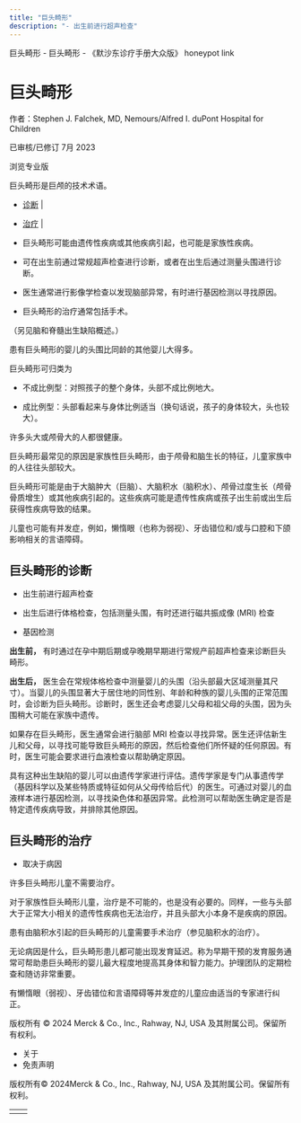 ```yaml
---
title: "巨头畸形"
description: "- 出生前进行超声检查"
---
```


﻿巨头畸形 \- 巨头畸形 \- 《默沙东诊疗手册大众版》 honeypot link

# 巨头畸形

作者：Stephen J. Falchek, MD, Nemours/Alfred I. duPont Hospital for Children

已审核/已修订 7月 2023

浏览专业版

巨头畸形是巨颅的技术术语。

- [诊断](#诊断_v43015736_zh) \|
- [治疗](#治疗_v43015750_zh) \|

- 巨头畸形可能由遗传性疾病或其他疾病引起，也可能是家族性疾病。

- 可在出生前通过常规超声检查进行诊断，或者在出生后通过测量头围进行诊断。

- 医生通常进行影像学检查以发现脑部异常，有时进行基因检测以寻找原因。

- 巨头畸形的治疗通常包括手术。


（另见脑和脊髓出生缺陷概述。）

患有巨头畸形的婴儿的头围比同龄的其他婴儿大得多。

巨头畸形可归类为

- 不成比例型：对照孩子的整个身体，头部不成比例地大。

- 成比例型：头部看起来与身体比例适当（换句话说，孩子的身体较大，头也较大）。


许多头大或颅骨大的人都很健康。

巨头畸形最常见的原因是家族性巨头畸形，由于颅骨和脑生长的特征，儿童家族中的人往往头部较大。

巨头畸形可能是由于大脑肿大（巨脑）、大脑积水（脑积水）、颅骨过度生长（颅骨骨质增生）或其他疾病引起的。这些疾病可能是遗传性疾病或孩子出生前或出生后获得性疾病导致的结果。

儿童也可能有并发症，例如，懒惰眼（也称为弱视）、牙齿错位和/或与口腔和下颌影响相关的言语障碍。

## 巨头畸形的诊断

- 出生前进行超声检查

- 出生后进行体格检查，包括测量头围，有时还进行磁共振成像 (MRI) 检查

- 基因检测


**出生前，** 有时通过在孕中期后期或孕晚期早期进行常规产前超声检查来诊断巨头畸形。

**出生后，** 医生会在常规体格检查中测量婴儿的头围（沿头部最大区域测量其尺寸）。当婴儿的头围显著大于居住地的同性别、年龄和种族的婴儿头围的正常范围时，会诊断为巨头畸形。诊断时，医生还会考虑婴儿父母和祖父母的头围，因为头围稍大可能在家族中遗传。

如果存在巨头畸形，医生通常会进行脑部 MRI 检查以寻找异常。医生还评估新生儿和父母，以寻找可能导致巨头畸形的原因，然后检查他们所怀疑的任何原因。有时，医生可能会要求进行血液检查以帮助确定原因。

具有这种出生缺陷的婴儿可以由遗传学家进行评估。遗传学家是专门从事遗传学（基因科学以及某些特质或特征如何从父母传给后代）的医生。可通过对婴儿的血液样本进行基因检测，以寻找染色体和基因异常。此检测可以帮助医生确定是否是特定遗传疾病导致，并排除其他原因。

## 巨头畸形的治疗

- 取决于病因


许多巨头畸形儿童不需要治疗。

对于家族性巨头畸形儿童，治疗是不可能的，也是没有必要的。同样，一些与头部大于正常大小相关的遗传性疾病也无法治疗，并且头部大小本身不是疾病的原因。

患有由脑积水引起的巨头畸形的儿童需要手术治疗（参见脑积水的治疗）。

无论病因是什么，巨头畸形患儿都可能出现发育延迟。称为早期干预的发育服务通常可帮助患巨头畸形的婴儿最大程度地提高其身体和智力能力。护理团队的定期检查和随访非常重要。

有懒惰眼（弱视）、牙齿错位和言语障碍等并发症的儿童应由适当的专家进行纠正。



版权所有 © 2024
Merck & Co., Inc., Rahway, NJ, USA 及其附属公司。保留所有权利。

- 关于
- 免责声明

版权所有© 2024Merck & Co., Inc., Rahway, NJ, USA 及其附属公司。保留所有权利。

|     |     |
| --- | --- |
|  |  |